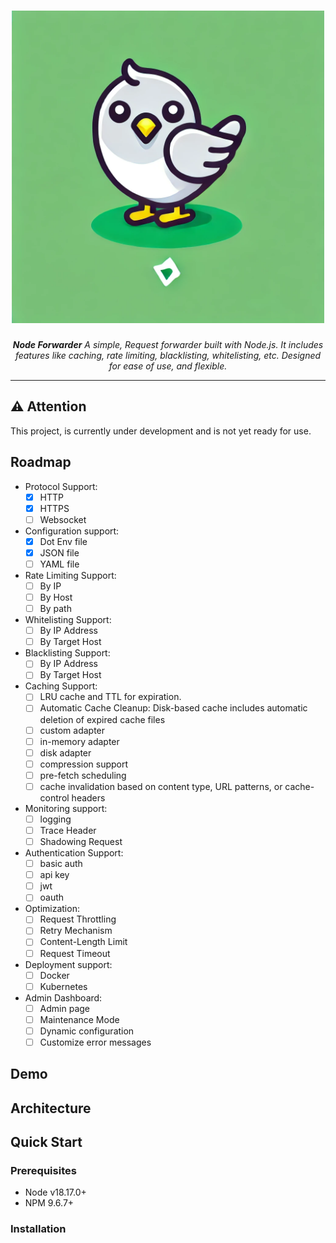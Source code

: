<h1 align="center">
  <a href="https://github.com/fajarnugraha37/node-forwarder">
    <picture>
      <img height="500" alt="node-forwarder" src="https://raw.githubusercontent.com/fajarnugraha37/node-forwarder/refs/heads/main/docs/logo.webp">
    </picture>
  </a>
</h1>
<p align="center">
    <em><b>Node Forwarder</b> A simple, Request forwarder built with Node.js. It includes features like caching, rate limiting, blacklisting, whitelisting, etc. Designed for ease of use, and flexible.
    </em>
</p>

---
## ⚠️ **Attention**

This project, is currently under development and is not yet ready for use.

## Roadmap

- Protocol Support:
    - [X]  HTTP
    - [X]  HTTPS  
    - [ ]  Websocket
- Configuration support:
    - [X]  Dot Env file
    - [X]  JSON file
    - [ ]  YAML file
- Rate Limiting Support: 
    - [ ]  By IP
    - [ ]  By Host
    - [ ]  By path
- Whitelisting Support:
    - [ ]  By IP Address
    - [ ]  By Target Host
- Blacklisting Support:
    - [ ]  By IP Address
    - [ ]  By Target Host
- Caching Support: 
    - [ ]  LRU cache and TTL for expiration.
    - [ ]  Automatic Cache Cleanup: Disk-based cache includes automatic deletion of expired cache files
    - [ ]  custom adapter 
    - [ ]  in-memory adapter
    - [ ]  disk adapter
    - [ ]  compression support
    - [ ]  pre-fetch scheduling
    - [ ]  cache invalidation based on content type, URL patterns, or cache-control headers
- Monitoring support:
    - [ ]  logging
    - [ ]  Trace Header
    - [ ]  Shadowing Request
- Authentication Support:
    - [ ]  basic auth
    - [ ]  api key
    - [ ]  jwt
    - [ ]  oauth
- Optimization:
    - [ ]  Request Throttling
    - [ ]  Retry Mechanism
    - [ ]  Content-Length Limit
    - [ ]  Request Timeout
- Deployment support:
    - [ ]  Docker
    - [ ]  Kubernetes
- Admin Dashboard:
    - [ ]  Admin page
    - [ ]  Maintenance Mode
    - [ ]  Dynamic configuration
    - [ ]  Customize error messages

## Demo

## Architecture

## Quick Start

### Prerequisites
- Node v18.17.0+
- NPM 9.6.7+

### Installation
